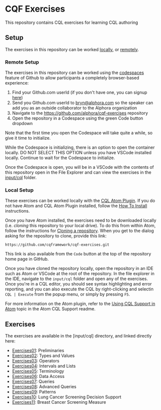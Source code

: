 # CQF Exercises

This repository contains CQL exercises for learning CQL authoring

## Setup

The exercises in this repository can be worked [locally](#local-setup), or [remotely](#remote-setup).

### Remote Setup

The exercises in this repository can be worked using the [codespaces](https://github.com/features/codespaces) feature of Github to allow participants a completely browser-based experience:

1. Find your Github.com userId (if you don't have one, you can signup [here](https://github.com/signup))
2. Send you Github.com userId to <bryn@alphora.com> so the speaker can add you as an outside collaborator to the Alphora organization
3. Navigate to the https://github.com/alphora/cqf-exercises repository
4. Open the repository in a Codespace using the green Code button dropdown

Note that the first time you open the Codespace will take quite a while, so give it time to initialize.

While the Codespace is initializing, there is an option to open the container locally. DO NOT SELECT THIS OPTION unless you have VSCode installed locally. Continue to wait for the Codespace to initialize.

Once the Codespace is open, you will be in a VSCode with the contents of this repository open in the File Explorer and can view the exercises in the [input/cql](input/cql) folder.

### Local Setup

These exercises can be worked locally with the [CQL Atom Plugin](https://github.com/cqframework/atom_cql_support). If you do not have Atom and CQL Atom Plugin installed, follow the [How To Install](https://github.com/cqframework/atom_cql_support#how-to-install) instructions.

Once you have Atom installed, the exercises need to be downloaded locally (i.e. _cloning_ this repository to your local drive). To do this from within Atom, follow the instructions for [Cloning a repository](https://flight-manual.atom.io/using-atom/sections/github-package/#clone-repositories). When you get to the dialog asking for the repository to clone, provide this link:

```
https://github.com/cqframework/cqf-exercises.git
```

This link is also available from the `Code` button at the top of the repository home page in GitHub.

Once you have cloned the repository locally, open the repository in an IDE such as Atom or VSCode at the root of the repository. In the file explorer in the IDE, navigate to the `input/cql` folder and open any of the exercises. Once you're in a CQL editor, you should see syntax highlighting and error reporting, and you can also execute the CQL by right-clicking and selectin `CQL | Execute` from the popup menu, or simply by pressing `F5`.

For more information on the Atom plugin, refer to the [Using CQL Support in Atom](https://github.com/cqframework/atom_cql_support#using-the-cql-support-in-atom) topic in the Atom CQL Support readme.

## Exercises

The exercises are available in the [input/cql] directory, and linked directly here:

* [Exercises01](input/cql/Exercises01.cql): Preliminaries
* [Exercises02](input/cql/Exercises02.cql): Types and Values
* [Exercises03](input/cql/Exercises03.cql): Operators
* [Exercises04](input/cql/Exercises04.cql): Intervals and Lists
* [Exercises05](input/cql/Exercises05.cql): Terminology
* [Exercises06](input/cql/Exercises06.cql): Data Access
* [Exercises07](input/cql/Exercises07.cql): Queries
* [Exercises08](input/cql/Exercises08.cql): Advanced Queries
* [Exercises09](input/cql/Exercises09.cql): Patterns
* [Exercises10](input/cql/Exercises10.cql): Lung Cancer Screening Decision Support
* [Exercises11](input/cql/Exercises11.cql): Breast Cancer Screening Measure
